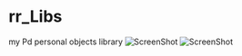 # rr_Libs
my Pd personal objects library
![ScreenShot](https://github.com/rrampoldi/rr_Libs/blob/main/rrlibs1.png)
![ScreenShot](https://github.com/rrampoldi/rr_Libs/blob/main/rrlibs2.png)
